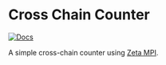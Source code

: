 # Cross Chain Counter

[![Docs](https://img.shields.io/badge/Zeta%20docs-🔗-43ad51)](https://docs.staging.zetachain.com/develop/examples/cross-chain-counter)

A simple cross-chain counter using [Zeta MPI](https://docs.staging.zetachain.com/reference/message-passing-api).

<!-- @todo (lucas): deploy and document after changing MP interface and implementing onZetaRevert -->